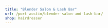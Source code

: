 ```yaml
---
title: "Blender Salon & Lash Bar"
url: /port-austin/blender-salon-and-lash-bar/
shop: hairdresser
---
```

